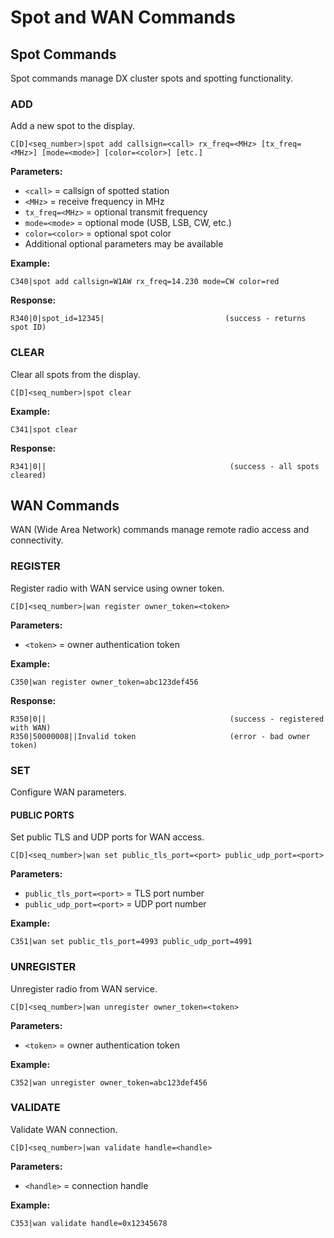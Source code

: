 # Spot and WAN Commands

## Spot Commands

Spot commands manage DX cluster spots and spotting functionality.

### ADD

Add a new spot to the display.

```
C[D]<seq_number>|spot add callsign=<call> rx_freq=<MHz> [tx_freq=<MHz>] [mode=<mode>] [color=<color>] [etc.]
```

**Parameters:**
- `<call>` = callsign of spotted station
- `<MHz>` = receive frequency in MHz
- `tx_freq=<MHz>` = optional transmit frequency
- `mode=<mode>` = optional mode (USB, LSB, CW, etc.)
- `color=<color>` = optional spot color
- Additional optional parameters may be available

**Example:**
```
C340|spot add callsign=W1AW rx_freq=14.230 mode=CW color=red
```

**Response:**
```
R340|0|spot_id=12345|                           (success - returns spot ID)
```

### CLEAR

Clear all spots from the display.

```
C[D]<seq_number>|spot clear
```

**Example:**
```
C341|spot clear
```

**Response:**
```
R341|0||                                         (success - all spots cleared)
```

## WAN Commands

WAN (Wide Area Network) commands manage remote radio access and connectivity.

### REGISTER

Register radio with WAN service using owner token.

```
C[D]<seq_number>|wan register owner_token=<token>
```

**Parameters:**
- `<token>` = owner authentication token

**Example:**
```
C350|wan register owner_token=abc123def456
```

**Response:**
```
R350|0||                                         (success - registered with WAN)
R350|50000008||Invalid token                     (error - bad owner token)
```

### SET

Configure WAN parameters.

#### PUBLIC PORTS

Set public TLS and UDP ports for WAN access.

```
C[D]<seq_number>|wan set public_tls_port=<port> public_udp_port=<port>
```

**Parameters:**
- `public_tls_port=<port>` = TLS port number
- `public_udp_port=<port>` = UDP port number

**Example:**
```
C351|wan set public_tls_port=4993 public_udp_port=4991
```

### UNREGISTER

Unregister radio from WAN service.

```
C[D]<seq_number>|wan unregister owner_token=<token>
```

**Parameters:**
- `<token>` = owner authentication token

**Example:**
```
C352|wan unregister owner_token=abc123def456
```

### VALIDATE

Validate WAN connection.

```
C[D]<seq_number>|wan validate handle=<handle>
```

**Parameters:**
- `<handle>` = connection handle

**Example:**
```
C353|wan validate handle=0x12345678
```